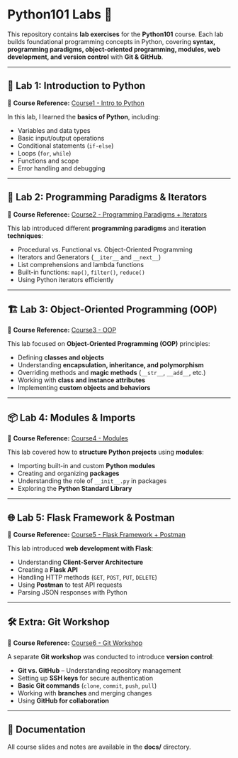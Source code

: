 # Python101 Labs 🐍

This repository contains **lab exercises** for the **Python101** course. Each lab builds foundational programming concepts in Python, covering **syntax, programming paradigms, object-oriented programming, modules, web development, and version control** with **Git & GitHub**.

---

## 📌 Lab 1: Introduction to Python  

📄 **Course Reference:** [Course1 - Intro to Python](docs/course1.pdf)  

In this lab, I learned the **basics of Python**, including:

- Variables and data types  
- Basic input/output operations  
- Conditional statements (`if-else`)  
- Loops (`for`, `while`)  
- Functions and scope  
- Error handling and debugging  

---

## 🔄 Lab 2: Programming Paradigms & Iterators  

📄 **Course Reference:** [Course2 - Programming Paradigms + Iterators](docs/course2.pdf)  

This lab introduced different **programming paradigms** and **iteration techniques**:

- Procedural vs. Functional vs. Object-Oriented Programming  
- Iterators and Generators (`__iter__` and `__next__`)  
- List comprehensions and lambda functions  
- Built-in functions: `map()`, `filter()`, `reduce()`  
- Using Python iterators efficiently  

---

## 🏗️ Lab 3: Object-Oriented Programming (OOP)  

📄 **Course Reference:** [Course3 - OOP](docs/course3.pptx)  

This lab focused on **Object-Oriented Programming (OOP)** principles:

- Defining **classes and objects**  
- Understanding **encapsulation, inheritance, and polymorphism**  
- Overriding methods and **magic methods** (`__str__`, `__add__`, etc.)  
- Working with **class and instance attributes**  
- Implementing **custom objects and behaviors**  

---

## 📦 Lab 4: Modules & Imports  

📄 **Course Reference:** [Course4 - Modules](docs/course4.pdf)  

This lab covered how to **structure Python projects** using **modules**:

- Importing built-in and custom **Python modules**  
- Creating and organizing **packages**  
- Understanding the role of `__init__.py` in packages  
- Exploring the **Python Standard Library**  

---

## 🌐 Lab 5: Flask Framework & Postman  

📄 **Course Reference:** [Course5 - Flask Framework + Postman](docs/course5.pdf)  

This lab introduced **web development with Flask**:

- Understanding **Client-Server Architecture**  
- Creating a **Flask API**  
- Handling HTTP methods (`GET`, `POST`, `PUT`, `DELETE`)  
- Using **Postman** to test API requests  
- Parsing JSON responses with Python  

---

## 🛠️ Extra: Git Workshop  

📄 **Course Reference:** [Course6 - Git Workshop](docs/course6.pdf)  

A separate **Git workshop** was conducted to introduce **version control**:

- **Git vs. GitHub** – Understanding repository management  
- Setting up **SSH keys** for secure authentication  
- **Basic Git commands** (`clone`, `commit`, `push`, `pull`)  
- Working with **branches** and merging changes  
- Using **GitHub for collaboration**  

---

## 📂 Documentation

All course slides and notes are available in the **docs/** directory.
